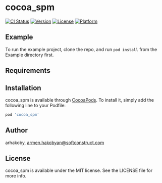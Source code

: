 # cocoa_spm

[![CI Status](https://img.shields.io/travis/arhakoby/cocoa_spm.svg?style=flat)](https://travis-ci.org/arhakoby/cocoa_spm)
[![Version](https://img.shields.io/cocoapods/v/cocoa_spm.svg?style=flat)](https://cocoapods.org/pods/cocoa_spm)
[![License](https://img.shields.io/cocoapods/l/cocoa_spm.svg?style=flat)](https://cocoapods.org/pods/cocoa_spm)
[![Platform](https://img.shields.io/cocoapods/p/cocoa_spm.svg?style=flat)](https://cocoapods.org/pods/cocoa_spm)

## Example

To run the example project, clone the repo, and run `pod install` from the Example directory first.

## Requirements

## Installation

cocoa_spm is available through [CocoaPods](https://cocoapods.org). To install
it, simply add the following line to your Podfile:

```ruby
pod 'cocoa_spm'
```

## Author

arhakoby, armen.hakobyan@softconstruct.com

## License

cocoa_spm is available under the MIT license. See the LICENSE file for more info.
